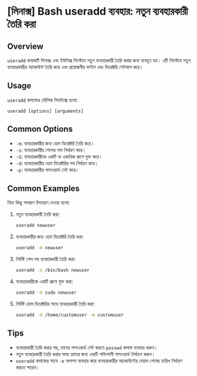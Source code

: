 # [লিনাক্স] Bash useradd ব্যবহার: নতুন ব্যবহারকারী তৈরি করা

## Overview
`useradd` কমান্ডটি লিনাক্স এবং ইউনিক্স সিস্টেমে নতুন ব্যবহারকারী তৈরি করার জন্য ব্যবহৃত হয়। এটি সিস্টেমে নতুন ব্যবহারকারীর অ্যাকাউন্ট তৈরি করে এবং প্রয়োজনীয় ফাইল এবং ডিরেক্টরি সেটআপ করে।

## Usage
`useradd` কমান্ডের মৌলিক সিনট্যাক্স হলো:

```
useradd [options] [arguments]
```

## Common Options
- `-m`: ব্যবহারকারীর জন্য হোম ডিরেক্টরি তৈরি করে।
- `-s`: ব্যবহারকারীর শেলের নাম নির্ধারণ করে।
- `-G`: ব্যবহারকারীকে একটি বা একাধিক গ্রুপে যুক্ত করে।
- `-d`: ব্যবহারকারীর হোম ডিরেক্টরির পথ নির্ধারণ করে।
- `-p`: ব্যবহারকারীর পাসওয়ার্ড সেট করে।

## Common Examples
নিচে কিছু সাধারণ উদাহরণ দেওয়া হলো:

1. নতুন ব্যবহারকারী তৈরি করা:
   ```bash
   useradd newuser
   ```

2. ব্যবহারকারীর জন্য হোম ডিরেক্টরি তৈরি করা:
   ```bash
   useradd -m newuser
   ```

3. নির্দিষ্ট শেল সহ ব্যবহারকারী তৈরি করা:
   ```bash
   useradd -s /bin/bash newuser
   ```

4. ব্যবহারকারীকে একটি গ্রুপে যুক্ত করা:
   ```bash
   useradd -G sudo newuser
   ```

5. নির্দিষ্ট হোম ডিরেক্টরির সাথে ব্যবহারকারী তৈরি করা:
   ```bash
   useradd -d /home/customuser -m customuser
   ```

## Tips
- ব্যবহারকারী তৈরি করার পর, তাদের পাসওয়ার্ড সেট করতে `passwd` কমান্ড ব্যবহার করুন।
- নতুন ব্যবহারকারী তৈরি করার সময় তাদের জন্য একটি শক্তিশালী পাসওয়ার্ড নির্বাচন করুন।
- `useradd` কমান্ডের সাথে `-e` অপশন ব্যবহার করে ব্যবহারকারীর অ্যাকাউন্টের মেয়াদ শেষের তারিখ নির্ধারণ করতে পারেন।